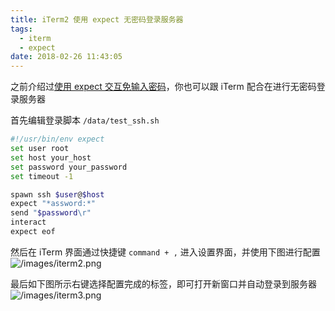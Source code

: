 ```yaml
---
title: iTerm2 使用 expect 无密码登录服务器
tags:
  - iterm
  - expect
date: 2018-02-26 11:43:05
---
```



之前介绍过[使用 expect 交互免输入密码](/2017/09/15/linux-2017-09-15-expect/)，你也可以跟 iTerm 配合在进行无密码登录服务器
<!-- more -->
首先编辑登录脚本 `/data/test_ssh.sh`
```bash
#!/usr/bin/env expect
set user root
set host your_host
set password your_password
set timeout -1

spawn ssh $user@$host
expect "*assword:*"
send "$password\r"
interact
expect eof
```

然后在 iTerm 界面通过快捷键 `command + ,` 进入设置界面，并使用下图进行配置
![/images/iterm2.png](/images/iterm2.png)

最后如下图所示右键选择配置完成的标签，即可打开新窗口并自动登录到服务器
![/images/iterm3.png](/images/iterm3.png)

